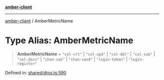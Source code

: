 [**amber-client**](../README.md)

***

[amber-client](../globals.md) / AmberMetricName

# Type Alias: AmberMetricName

> **AmberMetricName** = `"col-crt"` \| `"col-upd"` \| `"col-del"` \| `"col-sub"` \| `"col-docs"` \| `"chan-sub"` \| `"chan-send"` \| `"login-token"` \| `"login-register"`

Defined in: [shared/dtos.ts:590](https://github.com/amberbase/amberbase/blob/6464296e6e41acf9a6a91921198b6834f589ce99/src/client/src/shared/dtos.ts#L590)
